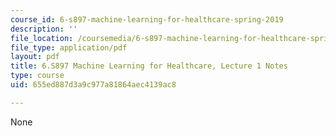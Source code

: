 ```yaml
---
course_id: 6-s897-machine-learning-for-healthcare-spring-2019
description: ''
file_location: /coursemedia/6-s897-machine-learning-for-healthcare-spring-2019/655ed887d3a9c977a81864aec4139ac8_MIT6_S897S19_lec1note.pdf
file_type: application/pdf
layout: pdf
title: 6.S897 Machine Learning for Healthcare, Lecture 1 Notes
type: course
uid: 655ed887d3a9c977a81864aec4139ac8

---
```

None
